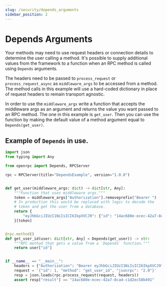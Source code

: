 ```yaml
---
slug: /security/depends_arguments
sidebar_position: 2
---
```


# Depends Arguments

Your methods may need to use request headers or connection details to determine the user
calling a method. It's possible to supply additional values from the framework to a
function when an RPC method is called using `Depends` arguments.

The headers need to be passed to `process_request` or `process_request_async` as
`middleware_args` to be accessed from a method. The method calls in this example will
use a hard-coded dictionary in place of request headers to remain transport agnostic.

In order to use the `middleware_args` write a function that accepts the middleware args
as an argument and returns the value you want passed to an RPC method. The one in this
example is `get_user`. Then you can use the function by making the default value of a
method argument equal to `Depends(get_user)`.

## Example of `Depends` in use.

```python
import json
from typing import Any

from openrpc import Depends, RPCServer

rpc = RPCServer(title="DependsExample", version="1.0.0")


def get_user(middleware_args: dict) -> dict[str, Any]:
    """Function that uses middleware args."""
    token = middleware_args["Authorization"].removeprefix("Bearer ")
    # In production this would be replaced with logic to decode the
    # token and get the user from a database.
    return {
        "eyJhbGciJIUzI1NiIsICI6IkpXVCJ9": {"id": "14ac680e-ecec-42a7-8cad-c1d2ec58b491"}
    }[token]


@rpc.method()
def get_user_id(user: dict[str, Any] = Depends(get_user)) -> str:
    """RPC method that gets a value from a `Depends` function."""
    return user["id"]


if __name__ == "__main__":
    headers = {"Authorization": "Bearer eyJhbGciJIUzI1NiIsICI6IkpXVCJ9"}
    request = '{"id": 1, "method": "get_user_id", "jsonrpc": "2.0"}'
    resp = json.loads(rpc.process_request(request, headers))
    assert resp["result"] == "14ac680e-ecec-42a7-8cad-c1d2ec58b491"
```
